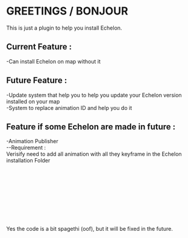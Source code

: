 # GREETINGS / BONJOUR

This is just a plugin to help you install Echelon.<br/>

## Current Feature :<br/>

-Can install Echelon on map without it<br/>

## Future Feature :<br/>

-Update system that help you to help you update your Echelon version installed on your map<br/>
-System to replace animation ID and help you do it<br/>

## Feature if some Echelon are made in future :<br/>
-Animation Publisher <br/>
--Requirement :<br/>
Verisify need to add all animation with all they keyframe in the Echelon installation Folder<br/>




<br/>
<br/>
<br/>
<br/>
<br/>
<br/>
<br/>
<br/>


Yes the code is a bit spagethi (oof), but it will be fixed in the future.
